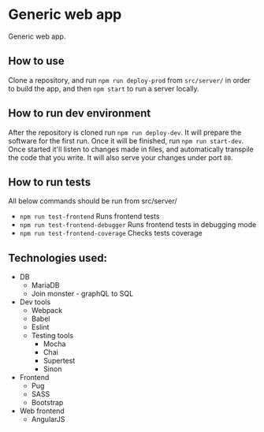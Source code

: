 # Generic web app
Generic web app.
## How to use
Clone a repository, and run `npm run deploy-prod` from `src/server/` in order to build the app, and then `npm start` to run a server locally.
## How to run dev environment
After the repository is cloned run `npm run deploy-dev`. It will prepare the software for the first run. Once it will be finished, run `npm run start-dev`. Once started it'll listen to changes made in files, and automatically transpile the code that you write. It will also serve your changes under port `80`.

## How to run tests
All below commands should be run from src/server/
* `npm run test-frontend` Runs frontend tests
* `npm run test-frontend-debugger` Runs frontend tests in debugging mode
* `npm run test-frontend-coverage` Checks tests coverage
## Technologies used:
* DB
    * MariaDB
    * Join monster - graphQL to SQL
* Dev tools
    * Webpack
    * Babel
    * Eslint
    * Testing tools
        * Mocha
        * Chai
        * Supertest
        * Sinon
* Frontend
    * Pug
    * SASS
    * Bootstrap
* Web frontend
    * AngularJS
